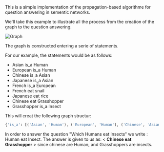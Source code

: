 This is a simple implementation of the propagation-based algorithme for question answering in sementic networks.


We'll take this example to illustrate all the process from the creation of the graph to the question answering.

![Graph](https://raw.githubusercontent.com/SamyMe/Semantic-Network-Processing/master/graph.png)

The graph is constructed entering a serie of statements.

For our example, the statements would be as follows:
- Asian is_a Human
- European is_a Human
- Chinese is_a Asian
- Japanese is_a Asian
- French is_a European
- French eat snail
- Japanese eat rice
- Chinese eat Grasshopper
- Grasshopper is_a Insect

This will creat the following graph structur:

```python
{'is_a': [('Asian', 'Human'), ('European', 'Human'), ('Chinese', 'Asian'), ('Japanese', 'Asian'), ('French', 'European'), ('Grasshopper', 'Insect')], 'eat': [('French', 'snail'), ('Japanese', 'rice'), ('Chinese', 'Grasshopper')]}
```

In order to answer the question "Which Humans eat Insects" we write : Human eat Insect.
The answer is given to us as: < **Chinese eat Grasshopper** > since chinese are Human, and Grasshoppers are insects.
